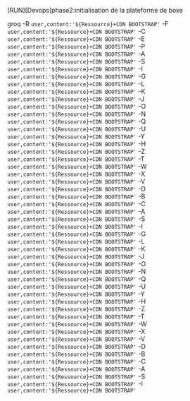 [RUN][Devops]phase2:initialisation de la plateforme de boxe 

groq -R `user,content:'${Ressource}+CDN BOOTSTRAP'` -F `user,content:'${Ressource}+CDN BOOTSTRAP'` -C `user,content:'${Ressource}+CDN BOOTSTRAP'` -E `user,content:'${Ressource}+CDN BOOTSTRAP'` -P `user,content:'${Ressource}+CDN BOOTSTRAP'` -A `user,content:'${Ressource}+CDN BOOTSTRAP'` -S `user,content:'${Ressource}+CDN BOOTSTRAP'` -I `user,content:'${Ressource}+CDN BOOTSTRAP'` -G `user,content:'${Ressource}+CDN BOOTSTRAP'` -L `user,content:'${Ressource}+CDN BOOTSTRAP'` -K `user,content:'${Ressource}+CDN BOOTSTRAP'` -J `user,content:'${Ressource}+CDN BOOTSTRAP'` -O `user,content:'${Ressource}+CDN BOOTSTRAP'` -N `user,content:'${Ressource}+CDN BOOTSTRAP'` -Q `user,content:'${Ressource}+CDN BOOTSTRAP'` -U `user,content:'${Ressource}+CDN BOOTSTRAP'` -Y `user,content:'${Ressource}+CDN BOOTSTRAP'` -H `user,content:'${Ressource}+CDN BOOTSTRAP'` -Z `user,content:'${Ressource}+CDN BOOTSTRAP'` -T `user,content:'${Ressource}+CDN BOOTSTRAP'` -W `user,content:'${Ressource}+CDN BOOTSTRAP'` -X `user,content:'${Ressource}+CDN BOOTSTRAP'` -V `user,content:'${Ressource}+CDN BOOTSTRAP'` -D `user,content:'${Ressource}+CDN BOOTSTRAP'` -B `user,content:'${Ressource}+CDN BOOTSTRAP'` -C `user,content:'${Ressource}+CDN BOOTSTRAP'` -A `user,content:'${Ressource}+CDN BOOTSTRAP'` -S `user,content:'${Ressource}+CDN BOOTSTRAP'` -I `user,content:'${Ressource}+CDN BOOTSTRAP'` -G `user,content:'${Ressource}+CDN BOOTSTRAP'` -L `user,content:'${Ressource}+CDN BOOTSTRAP'` -K `user,content:'${Ressource}+CDN BOOTSTRAP'` -J `user,content:'${Ressource}+CDN BOOTSTRAP'` -O `user,content:'${Ressource}+CDN BOOTSTRAP'` -N `user,content:'${Ressource}+CDN BOOTSTRAP'` -Q `user,content:'${Ressource}+CDN BOOTSTRAP'` -U `user,content:'${Ressource}+CDN BOOTSTRAP'` -Y `user,content:'${Ressource}+CDN BOOTSTRAP'` -H `user,content:'${Ressource}+CDN BOOTSTRAP'` -Z `user,content:'${Ressource}+CDN BOOTSTRAP'` -T `user,content:'${Ressource}+CDN BOOTSTRAP'` -W `user,content:'${Ressource}+CDN BOOTSTRAP'` -X `user,content:'${Ressource}+CDN BOOTSTRAP'` -V `user,content:'${Ressource}+CDN BOOTSTRAP'` -D `user,content:'${Ressource}+CDN BOOTSTRAP'` -B `user,content:'${Ressource}+CDN BOOTSTRAP'` -C `user,content:'${Ressource}+CDN BOOTSTRAP'` -A `user,content:'${Ressource}+CDN BOOTSTRAP'` -S `user,content:'${Ressource}+CDN BOOTSTRAP'` -I `user,content:'${Ressource}+CDN BOOTSTRAP'`